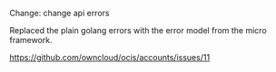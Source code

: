 Change: change api errors

Replaced the plain golang errors with the error model from the micro framework.


https://github.com/owncloud/ocis/accounts/issues/11
